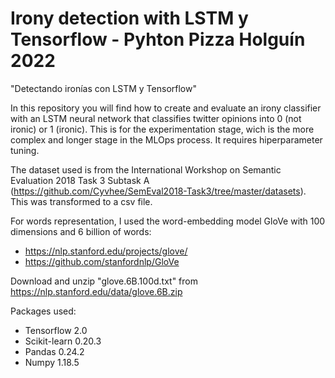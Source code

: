 # Irony detection with LSTM y Tensorflow - Pyhton Pizza Holguín 2022

"Detectando ironías con LSTM y Tensorflow"

In this repository you will find how to create and evaluate an irony classifier with an LSTM neural network that classifies twitter opinions into 0 (not ironic) or 1 (ironic). This is for the experimentation stage, wich is the more complex and longer stage in the MLOps process. It requires hiperparameter tuning.

The dataset used is from the International Workshop on Semantic Evaluation 2018 Task 3 Subtask A (https://github.com/Cyvhee/SemEval2018-Task3/tree/master/datasets). This was transformed to a csv file.

For words representation, I used the word-embedding model GloVe with 100 dimensions and 6 billion of words:
- https://nlp.stanford.edu/projects/glove/
- https://github.com/stanfordnlp/GloVe

Download and unzip "glove.6B.100d.txt" from https://nlp.stanford.edu/data/glove.6B.zip

Packages used:
- Tensorflow 2.0
- Scikit-learn 0.20.3
- Pandas 0.24.2
- Numpy 1.18.5
